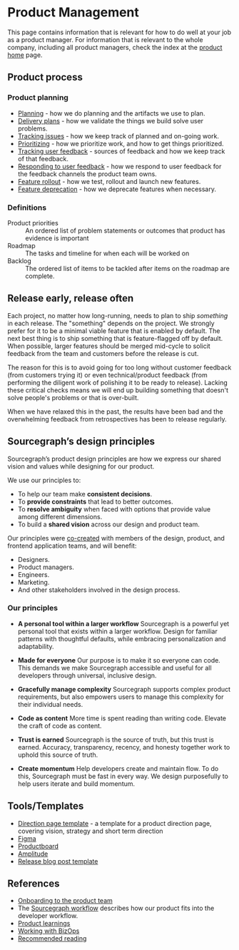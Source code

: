# Product Management

This page contains information that is relevant for how to do well at your job as a product manager. For information that is relevant to the whole company, including all product managers, check the index at the [product home](../index.md) page.

## Product process

### Product planning

- [Planning](planning.md) - how we do planning and the artifacts we use to plan.
- [Delivery plans](delivery_plans.md) - how we validate the things we build solve user problems.
- [Tracking issues](../../engineering/tracking_issues.md) - how we keep track of planned and on-going work.
- [Prioritizing](prioritizing.md) - how we prioritize work, and how to get things prioritized.
- [Tracking user feedback](user_feedback.md) - sources of feedback and how we keep track of that feedback.
- [Responding to user feedback](responding_to_user_feedback.md) - how we respond to user feedback for the feedback channels the product team owns.
- [Feature rollout](rollout_process.md) - how we test, rollout and launch new features.
- [Feature deprecation](deprecation_process.md) - how we deprecate features when necessary.

### Definitions

<dl>
    <dt>Product priorities</dt>
    <dd>An ordered list of problem statements or outcomes that product has evidence is important</dt>
    <dt>Roadmap</dt>
    <dd>The tasks and timeline for when each will be worked on</dt>
    <dt>Backlog</dt>
    <dd>The ordered list of items to be tackled after items on the roadmap are complete.</dt>
</dl>

## Release early, release often

Each project, no matter how long-running, needs to plan to ship _something_ in each release. The "something" depends on the project. We strongly prefer for it to be a minimal viable feature that is enabled by default. The next best thing is to ship something that is feature-flagged off by default. When possible, larger features should be merged mid-cycle to solicit feedback from the team and customers before the release is cut.

The reason for this is to avoid going for too long without customer feedback (from customers trying it) or even technical/product feedback (from performing the diligent work of polishing it to be ready to release). Lacking these critical checks means we will end up building something that doesn't solve people's problems or that is over-built.

When we have relaxed this in the past, the results have been bad and the overwhelming feedback from retrospectives has been to release regularly.

## Sourcegraph’s design principles

Sourcegraph’s product design principles are how we express our shared vision and values while designing for our product.

We use our principles to:

- To help our team make **consistent decisions**.
- To **provide constraints** that lead to better outcomes.
- To **resolve ambiguity** when faced with options that provide value among different dimensions.
- To build a **shared vision** across our design and product team.

Our principles were [co-created](https://docs.google.com/document/d/1zRbtZR68ZITYypSAJJ63Ir_fFPxJfTtidJmsrxUXW7o/edit#) with members of the design, product, and frontend application teams, and will benefit:

- Designers.
- Product managers.
- Engineers.
- Marketing.
- And other stakeholders involved in the design process.

### Our principles

- **A personal tool within a larger workflow**
  Sourcegraph is a powerful yet personal tool that exists within a larger workflow. Design for familiar patterns with thoughtful defaults, while embracing personalization and adaptability.

- **Made for everyone**
  Our purpose is to make it so everyone can code. This demands we make Sourcegraph accessible and useful for all developers through universal, inclusive design.

- **Gracefully manage complexity**
  Sourcegraph supports complex product requirements, but also empowers users to manage this complexity for their individual needs.

- **Code as content**
  More time is spent reading than writing code. Elevate the craft of code as content.

- **Trust is earned**
  Sourcegraph is the source of truth, but this trust is earned. Accuracy, transparency, recency, and honesty together work to uphold this source of truth.

- **Create momentum**
  Help developers create and maintain flow. To do this, Sourcegraph must be fast in every way. We design purposefully to help users iterate and build momentum.

## Tools/Templates

- [Direction page template](direction_template.md) - a template for a product direction page, covering vision, strategy and short term direction
- [Figma](https://www.figma.com/files/team/438792081639669302/Sourcegraph)
- [Productboard](https://sourcegraph.productboard.com/)
- [Amplitude](../../ops/bizops/amplitude.md)
- [Release blog post template](./release_blog_post_template.md)

## References

- [Onboarding to the product team](../onboarding/index.md)
- The [Sourcegraph workflow](../../workflow/index.md) describes how our product fits into the developer workflow.
- [Product learnings](product_learning.md)
- [Working with BizOps](../../ops/bizops/index.md#how-to-work-with-us)
- [Recommended reading](../onboarding/recommended_reading.md)
